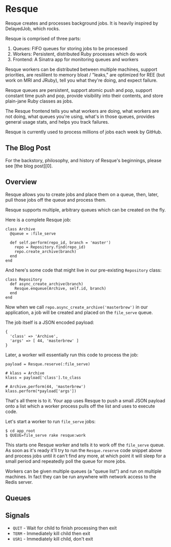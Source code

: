 Resque
======

Resque creates and processes background jobs. It is heavily inspired
by DelayedJob, which rocks.

Resque is comprised of three parts:

1. Queues: FIFO queues for storing jobs to be processed
2. Workers: Persistent, distributed Ruby processes which do work
3. Frontend: A Sinatra app for monitoring queues and workers

Resque workers can be distributed between multiple machines,
support priorities, are resililent to memory bloat / "leaks," are
optimized for REE (but work on MRI and JRuby), tell you what they're
doing, and expect failure.

Resque queues are persistent, support atomic push and pop, support
constant time push and pop, provide visibility into their contents,
and store plain-jane Ruby classes as jobs.

The Resque frontend tells you what workers are doing, what workers are
not doing, what queues you're using, what's in those queues, provides
general usage stats, and helps you track failures.

Resque is currently used to process millions of jobs each week by
GitHub.

The Blog Post
-------------

For the backstory, philosophy, and history of Resque's beginnings,
please see [the blog post][0].

Overview
--------

Resque allows you to create jobs and place them on a queue, then,
later, pull those jobs off the queue and process them.

Resque supports multiple, arbitrary queues which can be created on the
fly. 

Here is a complete Resque job:

    class Archive
      @queue = :file_serve
      
      def self.perform(repo_id, branch = 'master')
        repo = Repository.find(repo_id)
        repo.create_archive(branch)
      end
    end

And here's some code that might live in our pre-existing `Repository`
class:

    class Repository
      def async_create_archive(branch)
        Resque.enqueue(Archive, self.id, branch)
      end
    end

Now when we call `repo.async_create_archive('masterbrew')` in our
application, a job will be created and placed on the `file_serve`
queue.

The job itself is a JSON encoded payload:

    {
      'class' => 'Archive',
      'args' => [ 44, 'masterbrew' ]
    }

Later, a worker will essentially run this code to process the job:
  
    payload = Resque.reserve(:file_serve)
    
    # klass = Archive
    klass = payload['class'].to_class
    
    # Archive.perform(44, 'masterbrew')
    klass.perform(*payload['args'])

That's all there is to it. Your app uses Resque to push a small JSON
payload onto a list which a worker process pulls off the list and uses
to execute code.

Let's start a worker to run `file_serve` jobs:

    $ cd app_root
    $ QUEUE=file_serve rake resque:work

This starts one Resque worker and tells it to work off the
`file_serve` queue. As soon as it's ready it'll try to run the
`Resque.reserve` code snippet above and process jobs until it can't
find any more, at which point it will sleep for a small period and
repeatedly poll the queue for more jobs.

Workers can be given multiple queues (a "queue list") and run on
multiple machines. In fact they can be run anywhere with network
access to the Redis server.

Queues
------

Signals
-------

* `QUIT` - Wait for child to finish processing then exit
* `TERM` - Immediately kill child then exit
* `USR1` - Immediately kill child, don't exit
